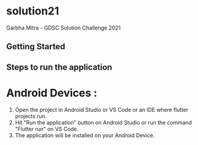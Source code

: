 # solution21

Garbha Mitra - GDSC Solution Challenge 2021

## Getting Started 
## Steps to run the application

# Android Devices :

1. Open the project in Android Studio or VS Code or an IDE where flutter projects run.
2. Hit "Run the application" button on Android Studio or run the command "Flutter run" on VS Code.
3. The application will be installed on your Android Device.

